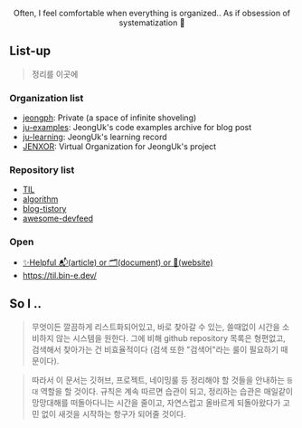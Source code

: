 <div align=center>

Often, I feel comfortable when everything is organized.. As if obsession of systematization 🤣

</div>

## List-up

> 정리를 이곳에

### Organization list

- [jeongph](https://github.com/jeongph): Private (a space of infinite shoveling)
- [ju-examples](https://github.com/ju-examples): JeongUk's code examples archive for blog post
- [ju-learning](https://github.com/ju-learning): JeongUk's learning record
- [JENXOR](https://github.com/jenxor): Virtual Organization for JeongUk's project


### Repository list

- [TIL](https://github.com/bin-e/TIL)
- [algorithm](https://github.com/bin-e/algorithm)
- [blog-tistory](https://github.com/bin-e/blog-tistory)
- [awesome-devfeed](https://github.com/bin-e/awesome-devfeed)

### Open

- [✨Helpful 📬(article) or 🗂(document) or 📱(website)](https://helper.jeongph.dev/)
- https://til.bin-e.dev/

## So I ..
> 무엇이든 깔끔하게 리스트화되어있고, 바로 찾아갈 수 있는, 쓸때없이 시간을 소비하지 않는 시스템을 원한다.
> 그에 비해 github repository 목록은 형편없고, 검색해서 찾아가는 건 비효율적이다 (검색 또한 "검색어"라는 룰이 필요하기 때문이다).

> 따라서 이 문서는 깃허브, 프로젝트, 네이밍룰 등 정리해야 할 것들을 안내하는 `등대` 역할을 할 것이다.
> 규칙은 계속 따르면 습관이 되고, 정리하는 습관은 매일같이 망망대해를 떠돌아다니는 시간을 줄이고, 자연스럽고 올바르게 되돌아왔다가 고민 없이 새것을 시작하는 항구가 되어줄 것이다.
